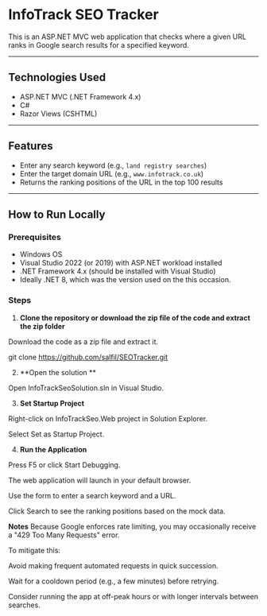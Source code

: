 # InfoTrack SEO Tracker

This is an ASP.NET MVC web application that checks where a given URL ranks in Google search results for a specified keyword.  

---

## Technologies Used

- ASP.NET MVC (.NET Framework 4.x)
- C#
- Razor Views (CSHTML)

---

## Features

- Enter any search keyword (e.g., `land registry searches`)
- Enter the target domain URL (e.g., `www.infotrack.co.uk`)
- Returns the ranking positions of the URL in the top 100 results

---

## How to Run Locally

### Prerequisites

- Windows OS
- Visual Studio 2022 (or 2019) with ASP.NET workload installed
- .NET Framework 4.x (should be installed with Visual Studio)
- Ideally .NET 8, which was the version used on the this occasion. 

### Steps

1. **Clone the repository or download the zip file of the code and extract the zip folder**

Download the code as a zip file and extract it. 

git clone https://github.com/salfil/SEOTracker.git


2. **Open the solution **

Open InfoTrackSeoSolution.sln in Visual Studio.

3. **Set Startup Project**

Right-click on InfoTrackSeo.Web project in Solution Explorer.

Select Set as Startup Project.

4. **Run the Application**

Press F5 or click Start Debugging.

The web application will launch in your default browser.

Use the form to enter a search keyword and a URL.

Click Search to see the ranking positions based on the mock data.

**Notes**
Because Google enforces rate limiting, you may occasionally receive a "429 Too Many Requests" error.

To mitigate this:

Avoid making frequent automated requests in quick succession.

Wait for a cooldown period (e.g., a few minutes) before retrying.

Consider running the app at off-peak hours or with longer intervals between searches.
